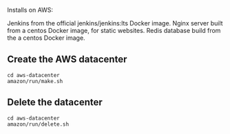
Installs on AWS:

 Jenkins from the official jenkins/jenkins:lts Docker image.
 Nginx server built from a centos Docker image, for static websites.
 Redis database build from the a centos Docker image.


## Create the AWS datacenter

```
cd aws-datacenter
amazon/run/make.sh

```

## Delete the datacenter

```
cd aws-datacenter
amazon/run/delete.sh

```
